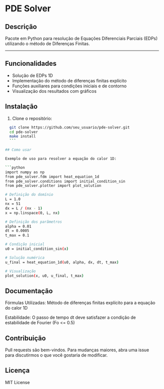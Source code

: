 # PDE Solver

## Descrição
Pacote em Python para resolução de Equações Diferenciais Parciais (EDPs) utilizando o método de Diferenças Finitas.

---

## Funcionalidades
- Solução de EDPs 1D
- Implementação do método de diferenças finitas explícito
- Funções auxiliares para condições iniciais e de contorno
- Visualização dos resultados com gráficos


## Instalação

1. Clone o repositório:
  ```bash
    git clone https://github.com/seu_usuario/pde-solver.git
    cd pde-solver
    make install
    ```

## Como usar

Exemplo de uso para resolver a equação do calor 1D:

```python
import numpy as np
from pde_solver.fdm import heat_equation_1d
from pde_solver.conditions import initial_condition_sin
from pde_solver.plotter import plot_solution

# Definição do domínio
L = 1.0
nx = 51
dx = L / (nx - 1)
x = np.linspace(0, L, nx)

# Definição dos parâmetros
alpha = 0.01
dt = 0.0005
t_max = 0.1

# Condição inicial
u0 = initial_condition_sin(x)

# Solução numérica
u_final = heat_equation_1d(u0, alpha, dx, dt, t_max)

# Visualização
plot_solution(x, u0, u_final, t_max)

```

## Documentação
Fórmulas Utilizadas: Método de diferenças finitas explícito para a equação do calor 1D

Estabilidade: O passo de tempo dt deve satisfazer a condição de estabilidade de Fourier (Fo <= 0.5)

## Contribuição

Pull requests são bem-vindos. Para mudanças maiores, abra uma issue para discutirmos o que você gostaria de modificar.

## Licença

MIT License
